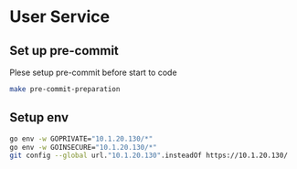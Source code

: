 # User Service

## Set up pre-commit

Plese setup pre-commit before start to code

```bash
make pre-commit-preparation
```

## Setup env

```bash
go env -w GOPRIVATE="10.1.20.130/*"
go env -w GOINSECURE="10.1.20.130/*"
git config --global url."10.1.20.130".insteadOf https://10.1.20.130/
```
